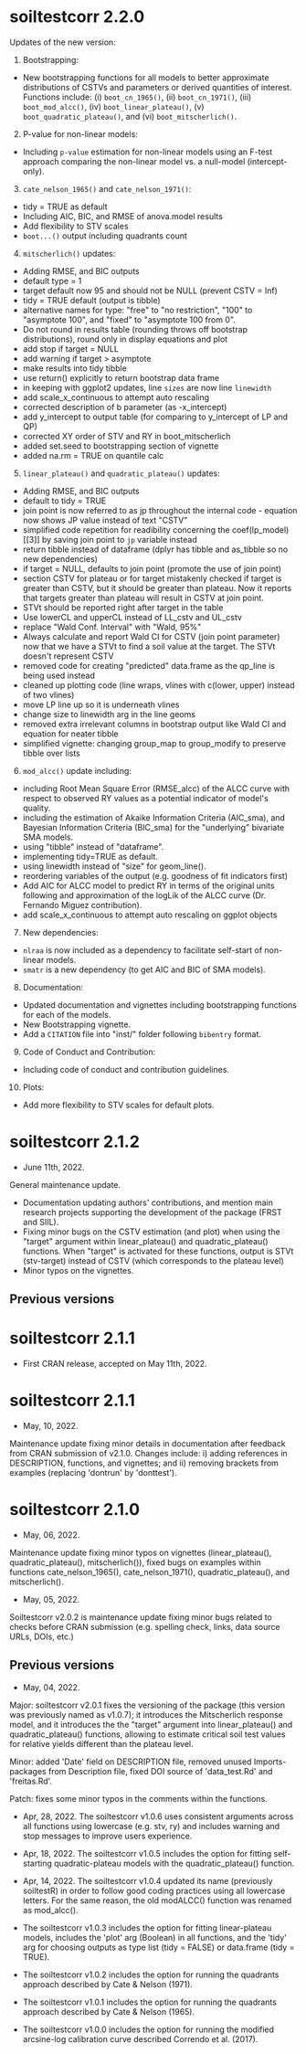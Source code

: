 # soiltestcorr 2.2.0

Updates of the new version:

1) Bootstrapping:
  - New bootstrapping functions for all models to better approximate distributions of CSTVs and parameters or derived quantities of interest. Functions include: (i) `boot_cn_1965()`, (ii) `boot_cn_1971()`, (iii) `boot_mod_alcc()`, (iv) `boot_linear_plateau()`, (v) `boot_quadratic_plateau()`, and (vi) `boot_mitscherlich()`.

2) P-value for non-linear models: 
  - Including `p-value` estimation for non-linear models using an F-test approach comparing the non-linear model vs. a null-model (intercept-only).
  
3) `cate_nelson_1965()` and `cate_nelson_1971()`:
  - tidy = TRUE as default
  - Including AIC, BIC, and RMSE of anova.model results
  - Add flexibility to STV scales
  - `boot...()` output including quadrants count

4) `mitscherlich()` updates: 
  - Adding RMSE, and BIC outputs
  - default type = 1
  - target default now 95 and should not be NULL (prevent CSTV = Inf)
  - tidy = TRUE default (output is tibble)
  - alternative names for type: "free" to "no restriction", "100" to "asymptote 100", and "fixed" to "asymptote 100 from 0".
  - Do not round in results table (rounding throws off bootstrap distributions), round only in display equations and plot
  - add stop if target = NULL
  - add warning if target > asymptote
  - make results into tidy tibble
  - use return() explicitly to return bootstrap data frame
  - in keeping with ggplot2 updates, line `sizes` are now line `linewidth`
  - add scale_x_continuous to attempt auto rescaling
  - corrected description of b parameter (as -x_intercept)
  - add y_intercept to output table (for comparing to y_intercept of LP and QP)
  - corrected XY order of STV and RY in boot_mitscherlich
  - added set.seed to bootstrapping section of vignette
  - added na.rm = TRUE on quantile calc

5) `linear_plateau()` and `quadratic_plateau()` updates:
  - Adding RMSE, and BIC outputs
  - default to tidy = TRUE
  - join point is now referred to as jp throughout the internal code - equation now shows JP value instead of text "CSTV"
  - simplified code repetition for readibility concerning the coef(lp_model)[[3]] by saving join point to `jp` variable instead
  - return tibble instead of dataframe (dplyr has tibble and as_tibble so no new dependencies)
  - if target = NULL, defaults to join point (promote the use of join point)
  - section CSTV for plateau or for target mistakenly checked if target is greater than CSTV, but it should be greater than plateau. Now it reports that targets greater than plateau will result in CSTV at join point.
  - STVt should be reported right after target in the table
  - Use lowerCL and upperCL instead of LL_cstv and UL_cstv
  - replace "Wald Conf. Interval" with "Wald, 95%"
  - Always calculate and report Wald CI for CSTV (join point parameter) now that we have a STVt to find a soil value at the target. The STVt doesn't represent CSTV
  - removed code for creating "predicted" data.frame as the qp_line is being used instead
  - cleaned up plotting code (line wraps, vlines with c(lower, upper) instead of two vlines)
  - move LP line up so it is underneath vlines
  - change size to linewidth arg in the line geoms
  - removed extra irrelevant columns in bootstrap output like Wald CI and equation for neater tibble
  - simplified vignette: changing group_map to group_modify to preserve tibble over lists

6) `mod_alcc()` update including:
  - including Root Mean Square Error (RMSE_alcc) of the ALCC curve with respect to observed RY values as a potential indicator of model's quality.
  - including the estimation of Akaike Information Criteria (AIC_sma), and Bayesian Information Criteria (BIC_sma) for the "underlying" bivariate SMA models.
  - using "tibble" instead of "dataframe".
  - implementing tidy=TRUE as default.
  - using linewidth instead of "size" for geom_line().
  - reordering variables of the output (e.g. goodness of fit indicators first)
  - Add AIC for ALCC model to predict RY in terms of the original units following and approximation of the logLik of the ALCC curve (Dr. Fernando Miguez contribution).
  - add scale_x_continuous to attempt auto rescaling on ggplot objects

7) New dependencies:
  - `nlraa` is now included as a dependency to facilitate self-start of non-linear models.
  - `smatr` is a new dependency (to get AIC and BIC of SMA models).

8) Documentation:
  - Updated documentation and vignettes including bootstrapping functions for each of the models.
  - New Bootstrapping vignette.
  - Add a `CITATION` file into "inst/" folder following `bibentry` format.
  
9) Code of Conduct and Contribution:
  - Including code of conduct and contribution guidelines.
  
  
10) Plots:
  - Add more flexibility to STV scales for default plots.
  
  
# soiltestcorr 2.1.2

* June 11th, 2022. <br/>

General maintenance update.
- Documentation updating authors' contributions, and mention main research projects supporting the development of the package (FRST and SIIL).
- Fixing minor bugs on the CSTV estimation (and plot) when using the "target" argument within linear_plateau() and quadratic_plateau() functions. When "target" is activated for these functions, output is STVt (stv-target) instead of CSTV (which corresponds to the plateau level)
- Minor typos on the vignettes.  

## Previous versions

# soiltestcorr 2.1.1

* First CRAN release, accepted on May 11th, 2022.

# soiltestcorr 2.1.1

* May, 10, 2022. <br/>

Maintenance update fixing minor details in documentation after feedback from CRAN submission of v2.1.0. 
Changes include: i) adding references in DESCRIPTION, functions, and vignettes; and ii) removing brackets from examples (replacing 'dontrun' by 'donttest').

# soiltestcorr 2.1.0

* May, 06, 2022. <br/>

Maintenance update fixing minor typos on vignettes (linear_plateau(), quadratic_plateau(), mitscherlich()), fixed bugs on examples within functions cate_nelson_1965(), cate_nelson_1971(), quadratic_plateau(), and mitscherlich().

* May, 05, 2022. <br/>

Soiltestcorr v2.0.2 is maintenance update fixing minor bugs related to checks before CRAN submission (e.g. spelling check, links, data source URLs, DOIs, etc.)

## Previous versions

* May, 04, 2022. <br/>

Major: soiltestcorr v2.0.1 fixes the versioning of the package (this version was previously named as v1.0.7); it 
introduces the Mitscherlich response model, and it introduces the the "target" argument into linear_plateau() and quadratic_plateau() functions, allowing to estimate critical soil test values for relative yields different than the plateau level. <br/>

Minor: added 'Date' field on DESCRIPTION file, removed unused Imports-packages from Description file, fixed DOI source of 'data_test.Rd' and 'freitas.Rd'. <br/>

Patch: fixes some minor typos in the comments within the functions. <br/>

* Apr, 28, 2022. The soiltestcorr v1.0.6 uses consistent arguments across all functions using lowercase (e.g. stv, ry) and includes warning and stop messages to improve users experience.

* Apr, 18, 2022. The soiltestcorr v1.0.5 includes the option for fitting self-starting quadratic-plateau models with the quadratic_plateau() function.

* Apr, 14, 2022. The soiltestcorr v1.0.4 updated its name (previously soiltestR) in order to follow good coding practices using all lowercase letters. For the same reason, the old modALCC() function was renamed as mod_alcc().

* The soiltestcorr v1.0.3 includes the option for fitting linear-plateau models, includes the 'plot' arg (Boolean) in all functions, and the 'tidy' arg for choosing outputs as type list (tidy = FALSE) or data.frame (tidy = TRUE).

* The soiltestcorr v1.0.2 includes the option for running the quadrants approach described by Cate & Nelson (1971).

* The soiltestcorr v1.0.1 includes the option for running the quadrants approach described by Cate & Nelson (1965).

* The soiltestcorr v1.0.0 includes the option for running the modified arcsine-log calibration curve described Correndo et al. (2017).
